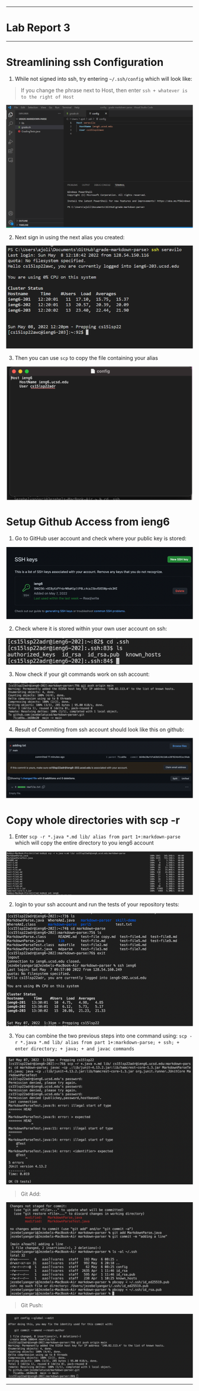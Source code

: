------
# Lab Report 3
------
## 
# Streamlining ssh Configuration

1. While not signed into ssh, try entering ``~/.ssh/config`` which will look like: 
>If you change the phrase next to Host, then enter ``ssh + whatever is to the right of Host``

![image](https://github.com/ItsTheOneAJ/cse15l-lab-reports/blob/main/Screenshot%202022-05-08%20124247.png)

2. Next sign in using the next alias you created:

![image](https://github.com/ItsTheOneAJ/cse15l-lab-reports/blob/main/Screenshot%202022-05-08%20122039.png)

3. Then you can use ``scp`` to copy the file containing your alias

![image](https://github.com/ItsTheOneAJ/cse15l-lab-reports/blob/main/Screenshot%202022-05-16%20190330.png)

# Setup Github Access from ieng6
1. Go to GitHub user account and check where your public key is stored:

![image](https://github.com/ItsTheOneAJ/cse15l-lab-reports/blob/main/Screenshot%202022-05-16%20190629.png)

2. Check where it is stored within your own user account on ssh:

![image](https://github.com/ItsTheOneAJ/cse15l-lab-reports/blob/main/Screenshot%202022-05-16%20191503.png)

3. Now check if your git commands work on ssh account:

![image](https://github.com/ItsTheOneAJ/cse15l-lab-reports/blob/main/Screenshot%202022-05-16%20191315.png)

4. Result of Commiting from ssh account should look like this on github:

![image](https://github.com/ItsTheOneAJ/cse15l-lab-reports/blob/main/Screenshot%202022-05-16%20191920.png)


# Copy whole directories with scp -r

1. Enter ``scp -r *.java *.md lib/ alias from part 1+:markdown-parse`` which will copy the entire directory to you ieng6 account

![image](https://github.com/ItsTheOneAJ/cse15l-lab-reports/blob/main/Screenshot%202022-05-08%20155207.png)

2. login to your ssh account and run the tests of your repository tests:

![image](https://github.com/ItsTheOneAJ/cse15l-lab-reports/blob/main/Screenshot%202022-05-16%20194406.png)

3. You can combine the two previous steps into one command using: ``scp -r *.java *.md lib/ alias from part 1+:markdown-parse; + ssh; + enter directory; + java; + and javac commands``

![image](https://github.com/ItsTheOneAJ/cse15l-lab-reports/blob/main/Screenshot%202022-05-16%20194753.png)

> Git Add: 

![image](https://github.com/ItsTheOneAJ/cse15l-lab-reports/blob/main/oie_BbE2FM0JcBAO.png)


> Git Push: 

![image](https://github.com/ItsTheOneAJ/cse15l-lab-reports/blob/main/Screenshot%202022-05-16%20195005.png)

-----
